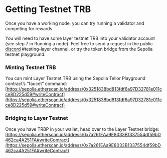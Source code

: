 # Getting Testnet TRB

Once you have a working node, you can try running a validator and competing for rewards.

You will need to have some layer testnet TRB into your validator account (see step 7 in Running a node). Feel free to send a request in the public [discord](https://discord.gg/tellor) #testing-layer channel, or try the token bridge from the Sepolia testnet playground:

### Minting Testnet TRB

You can mint Layer Testnet TRB using the Sepolia Tellor Playground contract’s “faucet” command:\
[https://sepolia.etherscan.io/address/0x3251838bd813fdf6a97D32781e011cce8D225d59#writeContract](https://sepolia.etherscan.io/address/0x3251838bd813fdf6a97D32781e011cce8D225d59#writeContract)

### Bridging to Layer Testnet

Once you have TRBP in your wallet, head over to the Layer Testnet bridge:\
[https://sepolia.etherscan.io/address/0x7a261EAa9E8033B1337554df59bD462ca4A251FA#writeContract](https://sepolia.etherscan.io/address/0x7a261EAa9E8033B1337554df59bD462ca4A251FA#writeContract)
